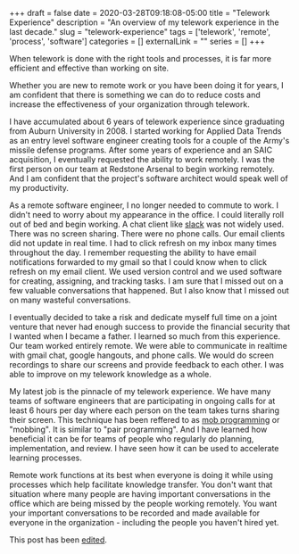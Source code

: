 +++ 
draft = false
date = 2020-03-28T09:18:08-05:00
title = "Telework Experience"
description = "An overview of my telework experience in the last decade."
slug = "telework-experience" 
tags = ['telework', 'remote', 'process', 'software']
categories = []
externalLink = ""
series = []
+++

When telework is done with the right tools and processes, it is far more efficient and effective than working on site.

Whether you are new to remote work or you have been doing it for years, I am confident that there is something we can do to reduce costs and increase the effectiveness of your organization through telework.

I have accumulated about 6 years of telework experience since graduating from Auburn University in 2008.  I started working for Applied Data Trends as an entry level software engineer creating tools for a couple of the Army's missile defense programs.  After some years of experience and an SAIC acquisition, I eventually requested the ability to work remotely.  I was the first person on our team at Redstone Arsenal to begin working remotely.  And I am confident that the project's software architect would speak well of my productivity.

As a remote software engineer, I no longer needed to commute to work.  I didn't need to worry about my appearance in the office.  I could literally roll out of bed and begin working.  A chat client like [slack](https://slack.com/) was not widely used.  There was no screen sharing.  There were no phone calls.  Our email clients did not update in real time.  I had to click refresh on my inbox many times throughout the day.  I remember requesting the ability to have email notifications forwarded to my gmail so that I could know when to click refresh on my email client.  We used version control and we used software for creating, assigning, and tracking tasks.  I am sure that I missed out on a few valuable conversations that happened.  But I also know that I missed out on many wasteful conversations.

I eventually decided to take a risk and dedicate myself full time on a joint venture that never had enough success to provide the financial security that I wanted when I became a father.  I learned so much from this experience.  Our team worked entirely remote.  We were able to communicate in realtime with gmail chat, google hangouts, and phone calls.  We would do screen recordings to share our screens and provide feedback to each other.  I was able to improve on my telework knowledge as a whole.

My latest job is the pinnacle of my telework experience.  We have many teams of software engineers that are participating in ongoing calls for at least 6 hours per day where each person on the team takes turns sharing their screen.  This technique has been reffered to as [mob programming](https://www.remotemobprogramming.org/) or "mobbing".  It is similar to "pair programming".  And I have learned how beneficial it can be for teams of people who regularly do planning, implementation, and review.  I have seen how it can be used to accelerate learning processes.

Remote work functions at its best when everyone is doing it while using processes which help facilitate knowledge transfer.  You don't want that situation where many people are having important conversations in the office which are being missed by the people working remotely.  You want your important conversations to be recorded and made available for everyone in the organization - including the people you haven't hired yet.

This post has been [edited](https://github.com/heroLFG/hugo-herolfg-site/commits/dev/content/posts/telework-experience.md).
